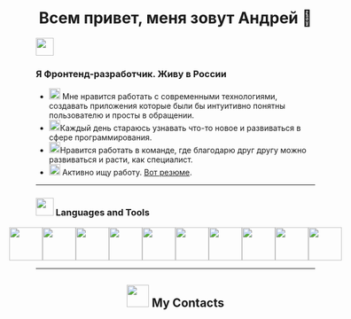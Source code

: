 
<h1 align="center">Всем привет, меня зовут Андрей 👋</h1>

<img src="https://encrypted-tbn0.gstatic.com/images?q=tbn:ANd9GcS3l-v3WE3HDeluMfpcx2pcWfUOELCXPYmWq-oujoiSCmaY5WT8Au2FFQ8g_WXm3z2SB5o&usqp=CAU" height="32"/>
<h3>Я Фронтенд-разработчик. Живу в России</h3>

* <img src="https://cdn-icons-png.flaticon.com/512/8003/8003916.png" height="20"/> Мне нравится работать с современными технологиями, создавать приложения которые были бы интуитивно понятны пользователю и просты в обращении.
* <img src="https://w7.pngwing.com/pngs/524/219/png-transparent-computer-icons-big-data-learn-more-text-data-learn-more.png" height="20"/>Каждый день стараюсь узнавать что-то новое и развиваться в сфере программирования.
* <img src="https://e7.pngegg.com/pngimages/285/319/png-clipart-computer-icons-teamwork-encapsulated-postscript-trabajo-en-equipo-angle-rectangle.png" height="20"/>Нравится работать в команде, где благодарю друг другу можно развиваться и расти, как специалист.
* <img src="https://cdn-icons-png.flaticon.com/256/896/896706.png" height="20"/> Активно ищу работу. <a href="https://cloud.mail.ru/public/2n83/orzHrHoBn" target="_blank">Вот резюме</a>.

***
  <h3> <img src="https://encrypted-tbn0.gstatic.com/images?q=tbn:ANd9GcQQy7y90PW6Y5RSE_6-X0p7zH7rolY32V6RAFId2Po-jyWGAeSJXz7DG0JeVbfEoB2YNdo&usqp=CAU" height="32"/> Languages and Tools</h3> 

<div style="display: flex; justify-content: center;">
    <img src="https://s1.iconbird.com/ico/2013/9/446/w512h5121380376407MetroUIHTML5.png" height="60"/>
    <img src="https://cdn-icons-png.flaticon.com/512/5968/5968242.png" height="60"/>
    <img src="https://cdn-icons-png.flaticon.com/512/5968/5968238.png" height="60"/>
    <img src="https://cdn-icons-png.flaticon.com/512/1183/1183672.png" height="60"/>
    <img src="https://cdn-icons-png.flaticon.com/512/8744/8744719.png" height="60"/>
    <img src="https://w7.pngwing.com/pngs/54/524/png-transparent-figma-app-logo-tech-companies-thumbnail.png" height="60"/>
    <img src="https://wsofter.ru/wp-content/uploads/2017/12/node-express.png" height="60"/>
    <img src="https://toppng.com/uploads/preview/9kib-354x415-unnamed-mongodb-logo-sv-11562860723mgempnmrq3.png" height="60"/>
    <img src="https://encrypted-tbn0.gstatic.com/images?q=tbn:ANd9GcRDbvAbjgafLPwSCI0dOC1VgAPMgSMhIPqarA&usqp=CAU" height="60"/>
    <img src="https://e7.pngegg.com/pngimages/724/234/png-clipart-redux-react-javascript-vue-js-single-page-application-others-miscellaneous-purple-thumbnail.png" height="60"/>
</div>

***

<h2 align="center">   <img src="https://cdn-icons-png.flaticon.com/512/5075/5075658.png" height="40"/> My Contacts</h1>


<!--
**Andrey-Kordik/Andrey-Kordik** is a ✨ _special_ ✨ repository because its `README.md` (this file) appears on your GitHub profile.

Here are some ideas to get you started:

- 🔭 I’m currently working on ...
- 🌱 I’m currently learning ...
- 👯 I’m looking to collaborate on ...
- 🤔 I’m looking for help with ...
- 💬 Ask me about ...
- 📫 How to reach me: ...
- 😄 Pronouns: ...
- ⚡ Fun fact: ...
-->
